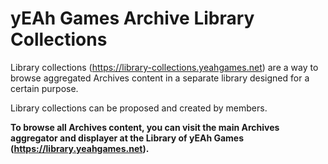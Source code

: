 # yEAh Games Archive Library Collections
Library collections (https://library-collections.yeahgames.net) are a way to browse aggregated Archives content in a separate library designed for a certain purpose. 

Library collections can be proposed and created by members. 

**To browse all Archives content, you can visit the main Archives aggregator and displayer at the Library of yEAh Games (https://library.yeahgames.net).**
